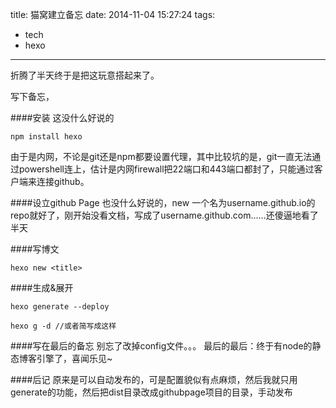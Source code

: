 title: 猫窝建立备忘
date: 2014-11-04 15:27:24
tags:
- tech
- hexo
---
折腾了半天终于是把这玩意搭起来了。

写下备忘，

####安装
这没什么好说的
```
npm install hexo
```
由于是内网，不论是git还是npm都要设置代理，其中比较坑的是，git一直无法通过powershell连上，估计是内网firewall把22端口和443端口都封了，只能通过客户端来连接github。

####设立github Page
也没什么好说的，new 一个名为username.github.io的repo就好了，刚开始没看文档，写成了username.github.com……还傻逼地看了半天

####写博文
```
hexo new <title>
```

####生成&展开
```
hexo generate --deploy

hexo g -d //或者简写成这样
```

####写在最后的备忘
别忘了改掉config文件。。。
最后的最后：终于有node的静态博客引擎了，喜闻乐见~

####后记
原来是可以自动发布的，可是配置貌似有点麻烦，然后我就只用generate的功能，然后把dist目录改成githubpage项目的目录，手动发布
